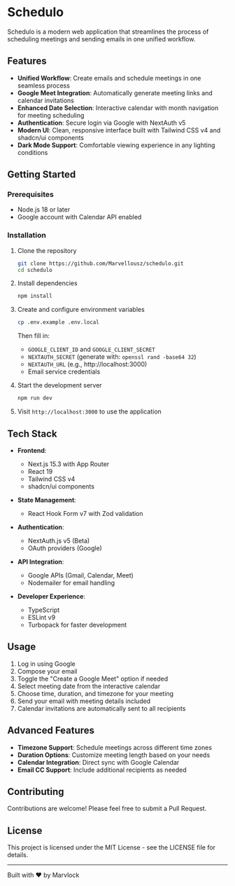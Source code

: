 # Schedulo

Schedulo is a modern web application that streamlines the process of scheduling meetings and sending emails in one unified workflow.

## Features

- **Unified Workflow**: Create emails and schedule meetings in one seamless process
- **Google Meet Integration**: Automatically generate meeting links and calendar invitations
- **Enhanced Date Selection**: Interactive calendar with month navigation for meeting scheduling
- **Authentication**: Secure login via Google with NextAuth v5
- **Modern UI**: Clean, responsive interface built with Tailwind CSS v4 and shadcn/ui components
- **Dark Mode Support**: Comfortable viewing experience in any lighting conditions

## Getting Started

### Prerequisites

- Node.js 18 or later
- Google account with Calendar API enabled

### Installation

1. Clone the repository
   ```bash
   git clone https://github.com/Marvellousz/schedulo.git
   cd schedulo
   ```

2. Install dependencies
   ```bash
   npm install
   ```

3. Create and configure environment variables
   ```bash
   cp .env.example .env.local
   ```
   
   Then fill in:
   - `GOOGLE_CLIENT_ID` and `GOOGLE_CLIENT_SECRET`
   - `NEXTAUTH_SECRET` (generate with: `openssl rand -base64 32`)
   - `NEXTAUTH_URL` (e.g., http://localhost:3000)
   - Email service credentials

4. Start the development server
   ```bash
   npm run dev
   ```

5. Visit `http://localhost:3000` to use the application

## Tech Stack

- **Frontend**: 
  - Next.js 15.3 with App Router
  - React 19
  - Tailwind CSS v4
  - shadcn/ui components

- **State Management**:
  - React Hook Form v7 with Zod validation

- **Authentication**: 
  - NextAuth.js v5 (Beta)
  - OAuth providers (Google)

- **API Integration**:
  - Google APIs (Gmail, Calendar, Meet)
  - Nodemailer for email handling

- **Developer Experience**:
  - TypeScript
  - ESLint v9
  - Turbopack for faster development

## Usage

1. Log in using Google
2. Compose your email 
3. Toggle the "Create a Google Meet" option if needed
4. Select meeting date from the interactive calendar
5. Choose time, duration, and timezone for your meeting
6. Send your email with meeting details included
7. Calendar invitations are automatically sent to all recipients

## Advanced Features

- **Timezone Support**: Schedule meetings across different time zones
- **Duration Options**: Customize meeting length based on your needs
- **Calendar Integration**: Direct sync with Google Calendar
- **Email CC Support**: Include additional recipients as needed

## Contributing

Contributions are welcome! Please feel free to submit a Pull Request.

## License

This project is licensed under the MIT License - see the LICENSE file for details.

---

Built with ❤️ by Marvlock 
